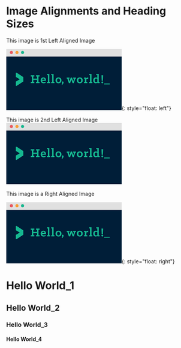 # Image Alignments and Heading Sizes

This image is 1st Left Aligned Image

![](/images/media/image1.png){: style="float: left"}


This image is 2nd Left Aligned Image
<img src="/images/media/image1.png" float="left">



<!--- This image is a Center Aligned Image

![](/images/media/image1.png){: style="float: center"} -->





This image is a Right Aligned Image

![](/images/media/image1.png){: style="float: right"}




# Hello World\_1

## Hello World\_2

### Hello World\_3

#### Hello World\_4
